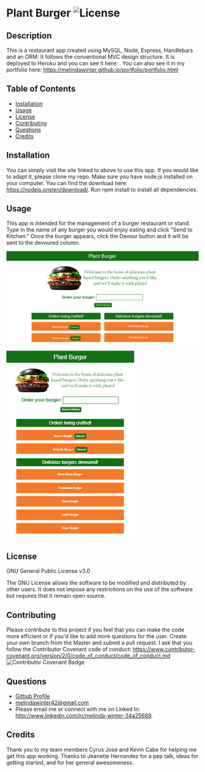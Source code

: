# Plant Burger ![License](https://img.shields.io/badge/License-GPLv3-blue.svg)

## Description

This is a restaurant app created using MySQL, Node, Express, Handlebars and an ORM. It follows the conventional MVC design structure. It is deployed to Heroku and you can see it here: . You can also see it in my portfolio here: <https://melindawinter.github.io/portfolio/portfolio.html>

## Table of Contents

- [Installation](#installation)
- [Usage](#usage)
- [License](#license)
- [Contributing](#contributing)
- [Questions](#questions)
- [Credits](#credits)

## Installation

You can simply visit the site linked to above to use this app. If you would like to adapt it, please clone my repo. Make sure you have node.js installed on your computer. You can find the download here <https://nodejs.org/en/download/>. Run npm install to install all dependencies.

## Usage

This app is intended for the management of a burger restaurant or stand. Type in the name of any burger you would enjoy eating and click "Send to Kitchen." Once the burger appears, click the Devour button and it will be sent to the devoured column.

![app](public/assets/img/app1.png)

![app device view](public/assets/img/app2.png)

## License

GNU General Public License v3.0

The GNU License allows the software to be modified and distributed by other users. It does not impose any restrictions on the use of the software but requires that it remain open source.

## Contributing

Please contribute to this project if you feel that you can make the code more efficient or if you'd like to add more questions for the user. Create your own branch from the Master and submit a pull request. I ask that you follow the Contributor Covenant code of conduct: <https://www.contributor-covenant.org/version/2/0/code_of_conduct/code_of_conduct.md> ![Contributor Covenant Badge](https://img.shields.io/badge/Contributor%20Covenant-v2.0%20adopted-ff69b4.svg)

## Questions

- [Github Profile](https://github.com/melindawinter)
- melindawinter42@gmail.com
- Please email me or connect with me on Linked In: <http://www.linkedin.com/in/melinda-winter-34a25689>.

## Credits

Thank you to my team members Cyrus Jose and Kevin Cabe for helping me get this app working. Thanks to Jeanette Hernandez for a pep talk, ideas for getting started, and for her general awesomeness.

